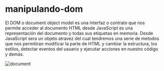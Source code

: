 # manipulando-dom
  El DOM o document object model es una interfaz o contrato que nos permite acceder al documento HTML desde JavaScript es una representación del documento y todas sus etiquetas 
  en memoria. Desde JavaScript sera un objeto atravez del cual tendremos una serie de metodos que nos permitiran modificar la parte de HTML y cambiar la estructura, los estilos,
  detectar eventos del usuario y ejecutar acciones en nuestro código y demás.

![document](https://user-images.githubusercontent.com/21134315/151376537-fa2a08eb-bebc-4029-a29d-dd9fc79320de.png)
